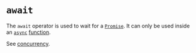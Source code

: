 # `await`

The `await` operator is used to wait for a [`Promise`][global-objects-promise]. It can only be used inside an [`async`][keyword-async] [function][concept-functions].

See [concurrency][concept-concurrency].

[concept-concurrency]: ../info/concurrency.md
[concept-functions]: /reference/concepts/functions.md
[global-objects-promise]: ../objects/promise.md
[keyword-async]: ./async.md
